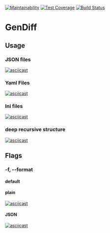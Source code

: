 [![Maintainability](https://api.codeclimate.com/v1/badges/38c8fa3e75e4272e2b8d/maintainability)](https://codeclimate.com/github/grom194/frontend-project-lvl2/maintainability)
[![Test Coverage](https://api.codeclimate.com/v1/badges/38c8fa3e75e4272e2b8d/test_coverage)](https://codeclimate.com/github/grom194/frontend-project-lvl2/test_coverage)
[![Build Status](https://travis-ci.org/grom194/frontend-project-lvl2.svg?branch=master)](https://travis-ci.org/grom194/frontend-project-lvl2)

# GenDiff

## Usage

### JSON files

[![asciicast](https://asciinema.org/a/SDs5SjDecG574UIBm6Pojoyad.svg)](https://asciinema.org/a/SDs5SjDecG574UIBm6Pojoyad)

### Yaml Files

[![asciicast](https://asciinema.org/a/Fw4oiaYleJMQqvQqdVWJ6jUE8.svg)](https://asciinema.org/a/Fw4oiaYleJMQqvQqdVWJ6jUE8)

### Ini files

[![asciicast](https://asciinema.org/a/7w6IuSikVzVv2se26wYN2MD1M.svg)](https://asciinema.org/a/7w6IuSikVzVv2se26wYN2MD1M)

### deep recursive structure

[![asciicast](https://asciinema.org/a/mHa8hjT7TCg5gm4jGFrNSVFtj.svg)](https://asciinema.org/a/mHa8hjT7TCg5gm4jGFrNSVFtj)

## Flags

### -f, --format

#### default

#### plain

[![asciicast](https://asciinema.org/a/TCyWwpZ8noPv0aHl79nqrUxYO.svg)](https://asciinema.org/a/TCyWwpZ8noPv0aHl79nqrUxYO)

#### JSON

[![asciicast](https://asciinema.org/a/Lyc0fLW49oN6iHt5yvUrvr8EK.svg)](https://asciinema.org/a/Lyc0fLW49oN6iHt5yvUrvr8EK)
